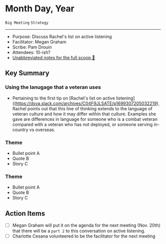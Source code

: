 # Month Day, Year

`Big Meeting` `Strategy`

---

- Purpose: Discuss Rachel's list on active listening
- Facilitator: Megan Graham
- Scribe: Pam Drouin
- Attendees: 10-ish?
- [Unabbreviated notes for the full scoop 🍦 ](https://docs.google.com/document/d/1z5OsfMtlnVp-ntPUi3zPUzw__1mwECqR9bMJygN04h0)

## Key Summary

### Using the lanugage that a veteran uses

- Pertaining to the first tip on [Rachel's list on active listening]((https://dsva.slack.com/archives/C04F9JLSATE/p1699307205032219), Rachel points out that this line of thinking extends to the language of veteran culture and how it may differ within that culture. Examples she gave are differences in language for someone who is a combat veteran compared with a veteran who has not deployed, or someone serving in-country vs overseas.

### Theme

- Bullet point A
- Quote B
- Story C

### Theme

- Bullet point A
- Quote B
- Story C

## Action Items
- [ ] Megan Graham will put it on the agenda for the next meeting (Nov. 20th) that there will be a `part 2` to this conversation on active listening.
- [ ] Charlotte Cesana volunteered to be the facilitator for the next meeting
